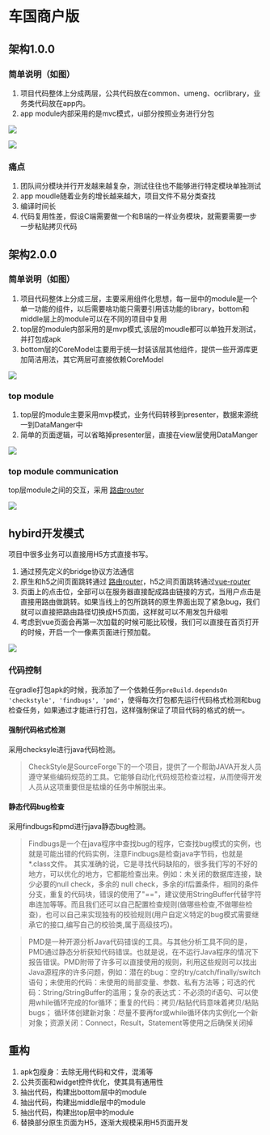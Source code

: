 # 车国商户版

## 架构1.0.0

### 简单说明（如图）

1. 项目代码整体上分成两层，公共代码放在common、umeng、ocrlibrary，业务类代码放在app内。
2. app module内部采用的是mvc模式，ui部分按照业务进行分包

![](1.jpg)

![](2.jpg)

### 痛点

1. 团队间分模块并行开发越来越复杂，测试往往也不能够进行特定模块单独测试
2. app moudle随着业务的增长越来越大，项目文件不易分类查找
3. 编译时间长
4. 代码复用性差，假设C端需要做一个和B端的一样业务模块，就需要需要一步一步粘贴拷贝代码

## 架构2.0.0

### 简单说明（如图）

1. 项目代码整体上分成三层，主要采用组件化思想，每一层中的module是一个单一功能的组件，以后需要啥功能只需要引用该功能的library，bottom和middle层上的module可以在不同的项目中复用
2. top层的module内部采用的是mvp模式,该层的moudle都可以单独开发测试，并打包成apk
3. bottom层的CoreModel主要用于统一封装该层其他组件，提供一些开源库更加简洁用法，其它两层可直接依赖CoreModel

![](3.jpg)

### top module

1. top层的module主要采用mvp模式，业务代码转移到presenter，数据来源统一到DataManger中
2. 简单的页面逻辑，可以省略掉presenter层，直接在view层使用DataManger

![](5.jpg)

### top module communication

top层module之间的交互，采用 [路由router](https://github.com/drakeet/Floo)

![](6.jpg)

## hybird开发模式

项目中很多业务可以直接用H5方式直接书写。

1. 通过预先定义的bridge协议方法通信
2. 原生和h5之间页面跳转通过 [路由router](https://github.com/drakeet/Floo)，h5之间页面跳转通过[vue-router](https://router.vuejs.org/zh-cn/)
3. 页面上的点击位，全部可以在服务器直接配成路由链接的方式，当用户点击是直接用路由做跳转。如果当线上的包所跳转的原生界面出现了紧急bug，我们就可以直接把路由路径切换成H5页面，这样就可以不用发包升级啦
4. 考虑到vue页面会再第一次加载的时候可能比较慢，我们可以直接在首页打开的时候，开启一个一像素页面进行预加载。

![](7.jpg)

### 代码控制

在gradle打包apk的时候，我添加了一个依赖任务`preBuild.dependsOn 'checkstyle', 'findbugs', 'pmd'`，使得每次打包都先运行代码格式检测和bug检查任务，如果通过才能进行打包，这样强制保证了项目代码的格式的统一。

#### 强制代码格式检测

采用checksyle进行java代码检测。

> CheckStyle是SourceForge下的一个项目，提供了一个帮助JAVA开发人员遵守某些编码规范的工具。它能够自动化代码规范检查过程，从而使得开发人员从这项重要但是枯燥的任务中解脱出来。

#### 静态代码bug检查

采用findbugs和pmd进行java静态bug检测。

> Findbugs是一个在java程序中查找bug的程序，它查找bug模式的实例，也就是可能出错的代码实例，注意Findbugs是检查java字节码，也就是*.class文件。
  其实准确的说，它是寻找代码缺陷的，很多我们写的不好的地方，可以优化的地方，它都能检查出来。例如：未关闭的数据库连接，缺少必要的null check，多余的 null check，多余的if后置条件，相同的条件分支，重复的代码块，错误的使用了"=="，建议使用StringBuffer代替字符串连加等等。而且我们还可以自己配置检查规则(做哪些检查,不做哪些检查)，也可以自己来实现独有的校验规则(用户自定义特定的bug模式需要继承它的接口,编写自己的校验类,属于高级技巧)。

> PMD是一种开源分析Java代码错误的工具。与其他分析工具不同的是，PMD通过静态分析获知代码错误。也就是说，在不运行Java程序的情况下报告错误。PMD附带了许多可以直接使用的规则，利用这些规则可以找出Java源程序的许多问题，例如：潜在的bug：空的try/catch/finally/switch语句；未使用的代码：未使用的局部变量、参数、私有方法等；可选的代码：String/StringBuffer的滥用；复杂的表达式：不必须的if语句、可以使用while循环完成的for循环；重复的代码：拷贝/粘贴代码意味着拷贝/粘贴bugs； 循环体创建新对象：尽量不要再for或while循环体内实例化一个新对象；资源关闭：Connect，Result，Statement等使用之后确保关闭掉

## 重构

1. apk包瘦身：去除无用代码和文件，混淆等
2. 公共页面和widget控件优化，使其具有通用性
2. 抽出代码，构建出bottom层中的module
3. 抽出代码，构建出middle层中的module
4. 抽出代码，构建出top层中的module
5. 替换部分原生页面为H5，逐渐大规模采用H5页面开发